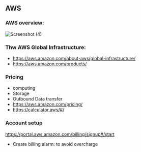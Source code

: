 ## AWS

### AWS overview:
![Screenshot (4)](https://user-images.githubusercontent.com/25131591/146694358-c5acb783-027f-4575-8ad2-c91f02839e14.png)

### Thw AWS Global Infrastructure:
- https://aws.amazon.com/about-aws/global-infrastructure/
- https://aws.amazon.com/products/

### Pricing
- computing
- Storage
- Outbound Data transfer
- https://aws.amazon.com/pricing/
- https://calculator.aws/#/

### Account setup
https://portal.aws.amazon.com/billing/signup#/start

- Create billing alarm: to avoid overcharge

  
